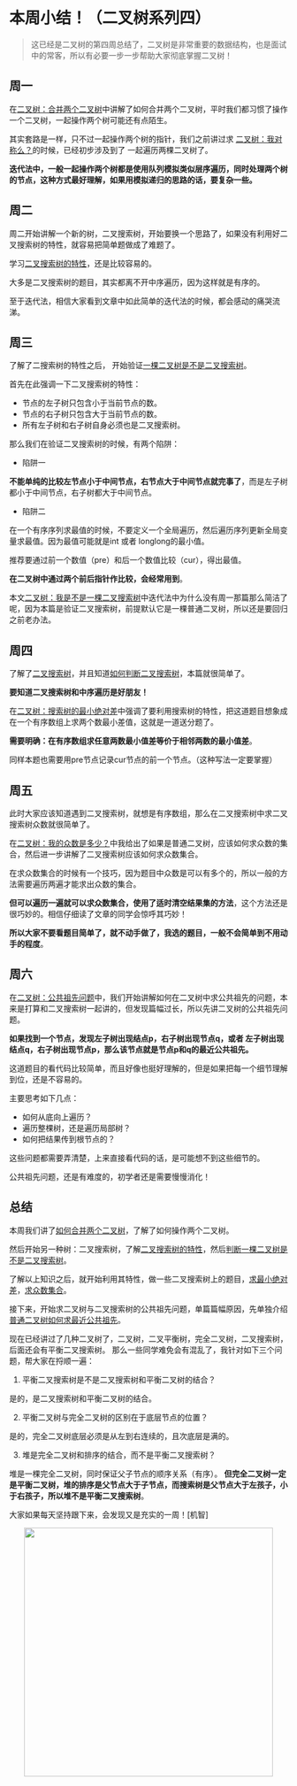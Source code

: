 

# 本周小结！（二叉树系列四）

> 这已经是二叉树的第四周总结了，二叉树是非常重要的数据结构，也是面试中的常客，所以有必要一步一步帮助大家彻底掌握二叉树！

## 周一

在[二叉树：合并两个二叉树](https://programmercarl.com/0617.合并二叉树.html)中讲解了如何合并两个二叉树，平时我们都习惯了操作一个二叉树，一起操作两个树可能还有点陌生。

其实套路是一样，只不过一起操作两个树的指针，我们之前讲过求 [二叉树：我对称么？](https://programmercarl.com/0101.对称二叉树.html)的时候，已经初步涉及到了 一起遍历两棵二叉树了。

**迭代法中，一般一起操作两个树都是使用队列模拟类似层序遍历，同时处理两个树的节点，这种方式最好理解，如果用模拟递归的思路的话，要复杂一些。**

## 周二

周二开始讲解一个新的树，二叉搜索树，开始要换一个思路了，如果没有利用好二叉搜索树的特性，就容易把简单题做成了难题了。

学习[二叉搜索树的特性](https://programmercarl.com/0700.二叉搜索树中的搜索.html)，还是比较容易的。

大多是二叉搜索树的题目，其实都离不开中序遍历，因为这样就是有序的。

至于迭代法，相信大家看到文章中如此简单的迭代法的时候，都会感动的痛哭流涕。

## 周三

了解了二搜索树的特性之后， 开始验证[一棵二叉树是不是二叉搜索树](https://programmercarl.com/0098.验证二叉搜索树.html)。

首先在此强调一下二叉搜索树的特性：

* 节点的左子树只包含小于当前节点的数。
* 节点的右子树只包含大于当前节点的数。
* 所有左子树和右子树自身必须也是二叉搜索树。

那么我们在验证二叉搜索树的时候，有两个陷阱：

* 陷阱一

**不能单纯的比较左节点小于中间节点，右节点大于中间节点就完事了**，而是左子树都小于中间节点，右子树都大于中间节点。

* 陷阱二

在一个有序序列求最值的时候，不要定义一个全局遍历，然后遍历序列更新全局变量求最值。因为最值可能就是int 或者 longlong的最小值。

推荐要通过前一个数值（pre）和后一个数值比较（cur），得出最值。

**在二叉树中通过两个前后指针作比较，会经常用到**。

本文[二叉树：我是不是一棵二叉搜索树](https://programmercarl.com/0098.验证二叉搜索树.html)中迭代法中为什么没有周一那篇那么简洁了呢，因为本篇是验证二叉搜索树，前提默认它是一棵普通二叉树，所以还是要回归之前老办法。

## 周四

了解了[二叉搜索树](https://programmercarl.com/0700.二叉搜索树中的搜索.html)，并且知道[如何判断二叉搜索树](https://programmercarl.com/0098.验证二叉搜索树.html)，本篇就很简单了。

**要知道二叉搜索树和中序遍历是好朋友！**

在[二叉树：搜索树的最小绝对差](https://programmercarl.com/0530.二叉搜索树的最小绝对差.html)中强调了要利用搜索树的特性，把这道题目想象成在一个有序数组上求两个数最小差值，这就是一道送分题了。

**需要明确：在有序数组求任意两数最小值差等价于相邻两数的最小值差**。

同样本题也需要用pre节点记录cur节点的前一个节点。（这种写法一定要掌握）

## 周五

此时大家应该知道遇到二叉搜索树，就想是有序数组，那么在二叉搜索树中求二叉搜索树众数就很简单了。

在[二叉树：我的众数是多少？](https://programmercarl.com/0501.二叉搜索树中的众数.html)中我给出了如果是普通二叉树，应该如何求众数的集合，然后进一步讲解了二叉搜索树应该如何求众数集合。

在求众数集合的时候有一个技巧，因为题目中众数是可以有多个的，所以一般的方法需要遍历两遍才能求出众数的集合。

**但可以遍历一遍就可以求众数集合，使用了适时清空结果集的方法**，这个方法还是很巧妙的。相信仔细读了文章的同学会惊呼其巧妙！

**所以大家不要看题目简单了，就不动手做了，我选的题目，一般不会简单到不用动手的程度**。

## 周六

在[二叉树：公共祖先问题](https://programmercarl.com/0236.二叉树的最近公共祖先.html)中，我们开始讲解如何在二叉树中求公共祖先的问题，本来是打算和二叉搜索树一起讲的，但发现篇幅过长，所以先讲二叉树的公共祖先问题。

**如果找到一个节点，发现左子树出现结点p，右子树出现节点q，或者 左子树出现结点q，右子树出现节点p，那么该节点就是节点p和q的最近公共祖先。**

这道题目的看代码比较简单，而且好像也挺好理解的，但是如果把每一个细节理解到位，还是不容易的。

主要思考如下几点：

* 如何从底向上遍历？
* 遍历整棵树，还是遍历局部树？
* 如何把结果传到根节点的？

这些问题都需要弄清楚，上来直接看代码的话，是可能想不到这些细节的。

公共祖先问题，还是有难度的，初学者还是需要慢慢消化！

## 总结

本周我们讲了[如何合并两个二叉树](https://programmercarl.com/0617.合并二叉树.html)，了解了如何操作两个二叉树。

然后开始另一种树：二叉搜索树，了解[二叉搜索树的特性](https://programmercarl.com/0700.二叉搜索树中的搜索.html)，然后[判断一棵二叉树是不是二叉搜索树](https://programmercarl.com/0098.验证二叉搜索树.html)。

了解以上知识之后，就开始利用其特性，做一些二叉搜索树上的题目，[求最小绝对差](https://programmercarl.com/0530.二叉搜索树的最小绝对差.html)，[求众数集合](https://programmercarl.com/0501.二叉搜索树中的众数.html)。

接下来，开始求二叉树与二叉搜索树的公共祖先问题，单篇篇幅原因，先单独介绍[普通二叉树如何求最近公共祖先](https://programmercarl.com/0236.二叉树的最近公共祖先.html)。

现在已经讲过了几种二叉树了，二叉树，二叉平衡树，完全二叉树，二叉搜索树，后面还会有平衡二叉搜索树。 那么一些同学难免会有混乱了，我针对如下三个问题，帮大家在捋顺一遍：

1. 平衡二叉搜索树是不是二叉搜索树和平衡二叉树的结合？

是的，是二叉搜索树和平衡二叉树的结合。

2. 平衡二叉树与完全二叉树的区别在于底层节点的位置？

是的，完全二叉树底层必须是从左到右连续的，且次底层是满的。

3. 堆是完全二叉树和排序的结合，而不是平衡二叉搜索树？

堆是一棵完全二叉树，同时保证父子节点的顺序关系（有序）。 **但完全二叉树一定是平衡二叉树，堆的排序是父节点大于子节点，而搜索树是父节点大于左孩子，小于右孩子，所以堆不是平衡二叉搜索树**。

大家如果每天坚持跟下来，会发现又是充实的一周！[机智]

<div align="center"><img src=https://code-thinking.cdn.bcebos.com/pics/01二维码.jpg width=450> </img></div>
